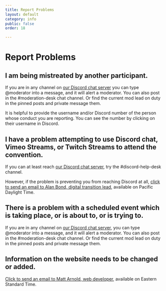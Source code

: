 ```yaml
---
title: Report Problems
layout: default
category: info
public: false
order: 18

---
```

# Report Problems

## I am being mistreated by another participant.

If you are in any channel on [our Discord chat server](https://discord.gg/columbus2020nasfic) you can type @moderator into a message, and it will alert a moderator. You can also post in the #moderation-desk chat channel. Or find the current mod lead on duty in the pinned posts and private message them.

It is helpful to provide the username and/or Discord number of the person whose conduct you are reporting. You can see the number by clicking on their username in Discord.

## I have a problem attempting to use Discord chat, Vimeo Streams, or Twitch Streams to attend the convention.

If you can at least reach [our Discord chat server](https://discord.gg/columbus2020nasfic), try the #discord-help-desk channel.

However, if the problem is preventing you from reaching Discord at all, <a href="mailto:tech@columbus2020nasfic.org?subject=NASFiC%202020%20Tech%20Support">click to send an email to Alan Bond, digital transition lead</a>, available on Pacific Daylight Time.

## There is a problem with a scheduled event which is taking place, or is about to, or is trying to.

If you are in any channel on [our Discord chat server](https://discord.gg/columbus2020nasfic), you can type @moderator into a message, and it will alert a moderator. You can also post in the #moderation-desk chat channel. Or find the current mod lead on duty in the pinned posts and private message them.

## Information on the website needs to be changed or added.

<a href="mailto:matt.mattarn+nasfic2020@gmail.com?subject=Information%20on%20the%20NASFiC%202020%20website%20needs%20to%20be%20changed%20or%20added">Click to send an email to Matt Arnold, web developer</a>, available on Eastern Standard Time.